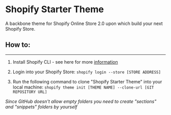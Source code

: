 # Shopify Starter Theme

A backbone theme for Shopify Online Store 2.0 upon which build your next Shopify Store. 

## How to:
---

1. Install Shopify CLI - see here for more [information](https://shopify.dev/themes/tools/cli/installation)

2. Login into your Shopify Store:
`shopify login --store [STORE ADDRESS]`

3. Run the following command to clone "Shopify Starter Theme" into your local machine:
`shopify theme init [THEME NAME] --clone-url [GIT REPOSITORY URL]`

*Since GitHub doesn't allow empty folders you need to create "sections" and "snippets" folders by yourself*
